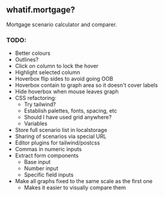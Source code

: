 ## whatif.mortgage?

Mortgage scenario calculator and comparer.

### TODO:

- Better colours
- Outlines?
- Click on column to lock the hover
- Highlight selected column
- Hoverbox flip sides to avoid going OOB
- Hoverbox contain to graph area so it doesn't cover labels
- Hide hoverbox when mouse leaves graph
- CSS refactoring:
  - Try tailwind?
  - Establish palettes, fonts, spacing, etc
  - Should I have used grid anywhere?
  - Variables
- Store full scenario list in localstorage
- Sharing of scenarios via special URL
- Editor plugins for tailwind/postcss
- Commas in numeric inputs
- Extract form components
  - Base input
  - Number input
  - Specific field inputs
- Make all graphs fixed to the same scale as the first one
  - Makes it easier to visually compare them

